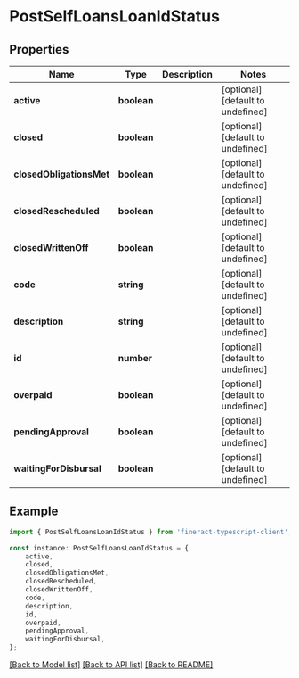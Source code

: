 # PostSelfLoansLoanIdStatus


## Properties

Name | Type | Description | Notes
------------ | ------------- | ------------- | -------------
**active** | **boolean** |  | [optional] [default to undefined]
**closed** | **boolean** |  | [optional] [default to undefined]
**closedObligationsMet** | **boolean** |  | [optional] [default to undefined]
**closedRescheduled** | **boolean** |  | [optional] [default to undefined]
**closedWrittenOff** | **boolean** |  | [optional] [default to undefined]
**code** | **string** |  | [optional] [default to undefined]
**description** | **string** |  | [optional] [default to undefined]
**id** | **number** |  | [optional] [default to undefined]
**overpaid** | **boolean** |  | [optional] [default to undefined]
**pendingApproval** | **boolean** |  | [optional] [default to undefined]
**waitingForDisbursal** | **boolean** |  | [optional] [default to undefined]

## Example

```typescript
import { PostSelfLoansLoanIdStatus } from 'fineract-typescript-client';

const instance: PostSelfLoansLoanIdStatus = {
    active,
    closed,
    closedObligationsMet,
    closedRescheduled,
    closedWrittenOff,
    code,
    description,
    id,
    overpaid,
    pendingApproval,
    waitingForDisbursal,
};
```

[[Back to Model list]](../README.md#documentation-for-models) [[Back to API list]](../README.md#documentation-for-api-endpoints) [[Back to README]](../README.md)
